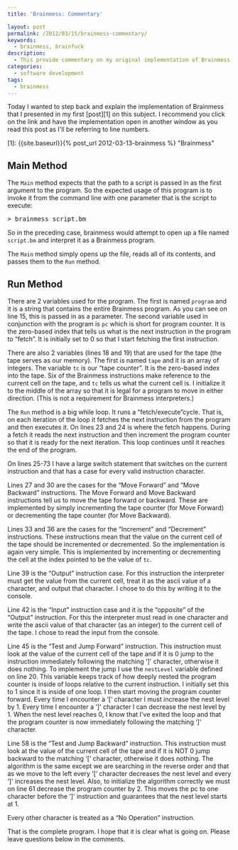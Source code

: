 ```yaml
---
title: 'Brainmess: Commentary'

layout: post
permalink: /2012/03/15/brainmess-commentary/
keywords:
  - brainmess, brainfuck
description:
  - This provide commentary on my original implementation of Brainmess. The original name of the language is not safe for work so I use meta tags to include the actual name.
categories:
  - software development
tags:
  - brainmess
---
```

Today I wanted to step back and explain the implementation of Brainmess that I presented in my first [post][1] on this subject. I recommend you click on the link and have the implementation open in another window as you read this post as I'll be referring to line numbers.

 [1]: {{site.baseurl}}{% post_url 2012-03-13-brainmess %} "Brainmess"

<!--more-->

## Main Method

The `Main` method expects that the path to a script is passed in as the first argument to the program. So the expected usage of this program is to invoke it from the command line with one parameter that is the script to execute:

<pre>> brainmess script.bm</pre>

So in the preceding case, brainmess would attempt to open up a file named `script.bm` and interpret it as a Brainmess program.

The `Main` method simply opens up the file, reads all of its contents, and passes them to the `Run` method.

## Run Method

There are 2 variables used for the program. The first is named `program` and it is a string that contains the entire Brainmess program. As you can see on line 15, this is passed in as a parameter. The second variable used in conjunction with the program is `pc` which is short for program counter. It is the zero-based index that tells us what is the next instruction in the program to &#8220;fetch&#8221;. It is initially set to 0 so that I start fetching the first instruction.

There are also 2 variables (lines 18 and 19) that are used for the tape (the tape serves as our memory). The first is named `tape` and it is an array of integers. The variable `tc` is our &#8220;tape counter&#8221;. It is the zero-based index into the tape. Six of the Brainmess instructions make reference to the current cell on the tape, and `tc` tells us what the current cell is. I initialize it to the middle of the array so that it is legal for a program to move in either direction. (This is not a requirement for Brainmess interpreters.)

The `Run` method is a big while loop. It runs a &#8220;fetch/execute&#8221;cycle. That is, on each iteration of the loop it fetches the next instruction from the program and then executes it. On lines 23 and 24 is where the fetch happens. During a fetch it reads the next instruction and then increment the program counter so that it is ready for the next iteration. This loop continues until it reaches the end of the program.

On lines 25-73 I have a large switch statement that switches on the current instruction and that has a case for every valid instruction character.

Lines 27 and 30 are the cases for the &#8220;Move Forward&#8221; and &#8220;Move Backward&#8221; instructions. The Move Forward and Move Backward instructions tell us to move the tape forward or backward. These are implemented by simply incrementing the tape counter (for Move Forward) or decrementing the tape counter (for Move Backward).

Lines 33 and 36 are the cases for the &#8220;Increment&#8221; and &#8220;Decrement&#8221; instructions. These instructions mean that the value on the current cell of the tape should be incremented or decremented. So the implementation is again very simple. This is implemented by incrementing or decrementing the cell at the index pointed to be the value of `tc`.

Line 39 is the &#8220;Output&#8221; instruction case. For this instruction the interpreter must get the value from the current cell, treat it as the ascii value of a character, and output that character. I chose to do this by writing it to the console.

Line 42 is the &#8220;Input&#8221; instruction case and it is the &#8220;opposite&#8221; of the &#8220;Output&#8221; instruction. For this the interpreter must read in one character and write the ascii value of that character (as an integer) to the current cell of the tape. I chose to read the input from the console.

Line 45 is the &#8220;Test and Jump Forward&#8221; instruction. This instruction must look at the value of the current cell of the tape and if it is 0 jump to the instruction immediately following the matching &#8216;]' character, otherwise it does nothing. To implement the jump I use the `nestLevel` variable defined on line 20. This variable keeps track of how deeply nested the program counter is inside of loops relative to the current instruction. I initially set this to 1 since it is inside of one loop. I then start moving the program counter forward. Every time I encounter a &#8216;[&#8216; character I must increase the nest level by 1. Every time I encounter a &#8216;]' character I can decrease the nest level by 1. When the nest level reaches 0, I know that I've exited the loop and that the program counter is now immediately following the matching &#8216;]' character.

Line 58 is the &#8220;Test and Jump Backward&#8221; instruction. This instruction must look at the value of the current cell of the tape and if it is NOT 0 jump backward to the matching &#8216;[&#8216; character, otherwise it does nothing. The algorithm is the same except we are searching in the reverse order and that as we move to the left every &#8216;[&#8216; character decreases the nest level and every &#8216;]' increases the nest level. Also, to initialize the algorithm correctly we must on line 61 decrease the program counter by 2. This moves the pc to one character before the &#8216;]' instruction and guarantees that the nest level starts at 1.

Every other character is treated as a &#8220;No Operation&#8221; instruction.

That is the complete program. I hope that it is clear what is going on. Please leave questions below in the comments.


